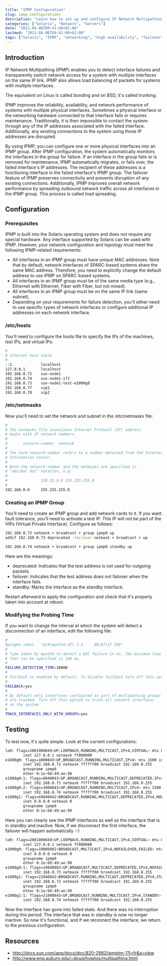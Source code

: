```yaml
---
title: "IPMP Configuration"
slug: ipmp-configuration/
description: "Learn how to set up and configure IP Network Multipathing (IPMP) on Solaris systems for improved network reliability and load balancing"
categories: ["Solaris", "Network", "Servers"]
date: "2011-04-06T09:41:00+02:00"
lastmod: "2011-04-06T09:41:00+02:00"
tags: ["Solaris", "IPMP", "networking", "high availability", "failover"]
---
```


## Introduction

IP Network Multipathing (IPMP) enables you to detect interface failures and transparently switch network access for a system with multiple interfaces on the same IP link. IPMP also allows load balancing of packets for systems with multiple interfaces.

The equivalent on Linux is called bonding and on BSD, it's called trunking.

IPMP improves the reliability, availability, and network performance of systems with multiple physical interfaces. Sometimes a physical interface or the networking hardware connected to that interface fails or requires maintenance. Traditionally, it is then impossible to contact the system through any of the IP addresses associated with the failed interface. Additionally, any existing connections to the system using those IP addresses are disrupted.

By using IPMP, you can configure one or more physical interfaces into an IPMP group. After IPMP configuration, the system automatically monitors the interfaces in the group for failure. If an interface in the group fails or is removed for maintenance, IPMP automatically migrates, or fails over, the failed interface's IP addresses. The recipient of these addresses is a functioning interface in the failed interface's IPMP group. The failover feature of IPMP preserves connectivity and prevents disruption of any existing connections. Additionally, IPMP improves overall network performance by spreading outbound network traffic across all interfaces in the IPMP group. This process is called load spreading.

## Configuration

### Prerequisites

IPMP is built into the Solaris operating system and does not require any special hardware. Any interface supported by Solaris can be used with IPMP. However, your network configuration and topology must meet the following IPMP-related requirements:

* All interfaces in an IPMP group must have unique MAC addresses. Note that by default, network interfaces of SPARC-based systems share the same MAC address. Therefore, you need to explicitly change the default address to use IPMP on SPARC-based systems.
* All interfaces in an IPMP group must be of the same media type (e.g., Ethernet with Ethernet, Fiber with Fiber, but not mixed).
* All interfaces in an IPMP group must be on the same IP link (same subnet).
* Depending on your requirements for failure detection, you'll either need to use specific types of network interfaces or configure additional IP addresses on each network interface.

### /etc/hosts

You'll need to configure the hosts file to specify the IPs of the machines, test IPs, and virtual IPs:

```bash
#
# Internet host table
#
::1             localhost
127.0.0.1       localhost
192.168.0.72    sun-node1
192.168.0.74    sun-node1-if2
192.168.0.73    sun-node1-test-e1000g0
192.168.0.77    vip1
192.168.0.78    vip2
```

### /etc/netmasks

Now you'll need to set the network and subnet in the /etc/netmasks file:

```bash
#
# The netmasks file associates Internet Protocol (IP) address
# masks with IP network numbers.
#
#       network-number  netmask
#
# The term network-number refers to a number obtained from the Internet Network
# Information Center.
#
# Both the network-number and the netmasks are specified in
# "decimal dot" notation, e.g:
#
#               128.32.0.0 255.255.255.0
#
192.168.0.0     255.255.255.0
```

### Creating an IPMP Group

You'll need to create an IPMP group and add network cards to it. If you want fault tolerance, you'll need to activate a test IP. This IP will not be part of the VIPs (Virtual Private Interface). Configure as follows:

```bash
192.168.0.72 netmask + broadcast + group ipmp0 up
addif 192.168.0.73 deprecated -failover netmask + broadcast + up
```

```bash
192.168.0.74 netmask + broadcast + group ipmp0 standby up
```

Here are the meanings:

* deprecated: Indicates that the test address is not used for outgoing packets.
* failover: Indicates that the test address does not failover when the interface fails.
* standby: Marks the interface as the standby interface.

Restart afterward to apply the configuration and check that it's properly taken into account at reboot.

### Modifying the Probing Time

If you want to change the interval at which the system will detect a disconnection of an interface, edit the following file:

```bash
#
#pragma ident   "@(#)mpathd.dfl 1.2     00/07/17 SMI"
#
# Time taken by mpathd to detect a NIC failure in ms. The minimum time
# that can be specified is 100 ms.
# 
FAILURE_DETECTION_TIME=10000
#
# Failback is enabled by default. To disable failback turn off this option
#
FAILBACK=yes
#
# By default only interfaces configured as part of multipathing groups 
# are tracked. Turn off this option to track all network interfaces 
# on the system
#
TRACK_INTERFACES_ONLY_WITH_GROUPS=yes
```

## Testing

To test now, it's quite simple. Look at the current configurations:

```bash
lo0: flags=2001000849<UP,LOOPBACK,RUNNING,MULTICAST,IPv4,VIRTUAL> mtu 8232 index 1
        inet 127.0.0.1 netmask ff000000 
e1000g0: flags=1000843<UP,BROADCAST,RUNNING,MULTICAST,IPv4> mtu 1500 index 2
        inet 192.168.0.72 netmask ffffff00 broadcast 192.168.0.255
        groupname ipmp0
        ether 0:1e:68:49:ae:98 
e1000g0:1: flags=9040843<UP,BROADCAST,RUNNING,MULTICAST,DEPRECATED,IPv4,NOFAILOVER> mtu 1500 index 2
        inet 192.168.0.73 netmask ffffff00 broadcast 192.168.0.255
e1000g0:2: flags=1000843<UP,BROADCAST,RUNNING,MULTICAST,IPv4> mtu 1500 index 2
        inet 192.168.0.74 netmask ffffff00 broadcast 192.168.0.255
e1000g1: flags=69040842<BROADCAST,RUNNING,MULTICAST,DEPRECATED,IPv4,NOFAILOVER,STANDBY,INACTIVE> mtu 0 index 3
        inet 0.0.0.0 netmask 0 
        groupname ipmp0
        ether 0:1e:68:49:ae:99
```

Here you can clearly see the IPMP interfaces as well as the interface that is in standby and inactive.
Now, if we disconnect the first interface, the failover will happen automatically :-)

```bash
lo0: flags=2001000849<UP,LOOPBACK,RUNNING,MULTICAST,IPv4,VIRTUAL> mtu 8232 index 1
        inet 127.0.0.1 netmask ff000000 
e1000g0: flags=19000802<BROADCAST,MULTICAST,IPv4,NOFAILOVER,FAILED> mtu 0 index 2
        inet 0.0.0.0 netmask 0 
        groupname ipmp0
        ether 0:1e:68:49:ae:98 
e1000g0:1: flags=19040803<UP,BROADCAST,MULTICAST,DEPRECATED,IPv4,NOFAILOVER,FAILED> mtu 1500 index 2
        inet 192.168.0.73 netmask ffffff00 broadcast 192.168.0.255
e1000g1: flags=21040842<BROADCAST,RUNNING,MULTICAST,DEPRECATED,IPv4,STANDBY> mtu 1500 index 3
        inet 192.168.0.72 netmask ffffff00 broadcast 192.168.0.255
        groupname ipmp0
        ether 0:1e:68:49:ae:99 
e1000g1:1: flags=21000843<UP,BROADCAST,RUNNING,MULTICAST,IPv4,STANDBY> mtu 1500 index 3
        inet 192.168.0.74 netmask ffffff00 broadcast 192.168.0.255
```

Now the interface has gone into failed state. And there was no interruption during this period. The interface that was in standby is now no longer inactive. So now it's functional, and if we reconnect the interface, we return to the previous configuration.

## Resources
- http://docs.sun.com/app/docs/doc/820-2982/ipmptm-1?l=fr&a=view
- http://www.eng.auburn.edu/~doug/howtos/multipathing.html
